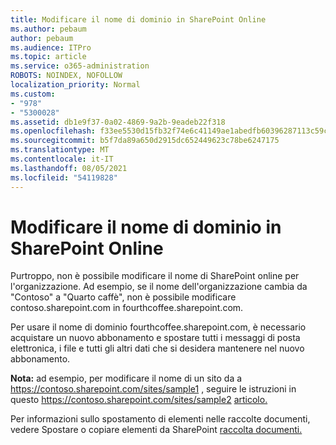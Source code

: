 ```yaml
---
title: Modificare il nome di dominio in SharePoint Online
ms.author: pebaum
author: pebaum
ms.audience: ITPro
ms.topic: article
ms.service: o365-administration
ROBOTS: NOINDEX, NOFOLLOW
localization_priority: Normal
ms.custom:
- "978"
- "5300028"
ms.assetid: db1e9f37-0a02-4869-9a2b-9eadeb22f318
ms.openlocfilehash: f33ee5530d15fb32f74e6c41149ae1abedfb60396287113c59c6b4dc3af24017
ms.sourcegitcommit: b5f7da89a650d2915dc652449623c78be6247175
ms.translationtype: MT
ms.contentlocale: it-IT
ms.lasthandoff: 08/05/2021
ms.locfileid: "54119828"
---
```

# <a name="change-domain-name-in-sharepoint-online"></a>Modificare il nome di dominio in SharePoint Online

Purtroppo, non è possibile modificare il nome di SharePoint online per l'organizzazione. Ad esempio, se il nome dell'organizzazione cambia da "Contoso" a "Quarto caffè", non è possibile modificare contoso.sharepoint.com in fourthcoffee.sharepoint.com.
  
Per usare il nome di dominio fourthcoffee.sharepoint.com, è necessario acquistare un nuovo abbonamento e spostare tutti i messaggi di posta elettronica, i file e tutti gli altri dati che si desidera mantenere nel nuovo abbonamento.
  
 **Nota:** ad esempio, per modificare il nome di un sito da a https://contoso.sharepoint.com/sites/sample1 , seguire le istruzioni in questo https://contoso.sharepoint.com/sites/sample2 [articolo.](https://docs.microsoft.com/sharepoint/change-site-address) 
  
Per informazioni sullo spostamento di elementi nelle raccolte documenti, vedere Spostare o copiare elementi da SharePoint [raccolta documenti.](https://go.microsoft.com/fwlink/?linkid=2025831)
  